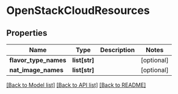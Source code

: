 # OpenStackCloudResources

## Properties
Name | Type | Description | Notes
------------ | ------------- | ------------- | -------------
**flavor_type_names** | **list[str]** |  | [optional] 
**nat_image_names** | **list[str]** |  | [optional] 

[[Back to Model list]](../README.md#documentation-for-models) [[Back to API list]](../README.md#documentation-for-api-endpoints) [[Back to README]](../README.md)


